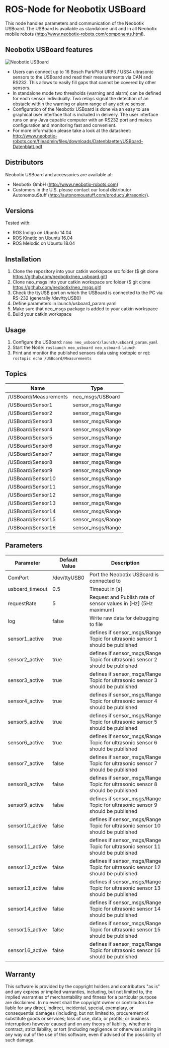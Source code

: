 # ROS-Node for Neobotix USBoard

This node handles parameters and communication of the Neobotix USBoard.
The USBoard is available as standalone unit and in all Neobotix mobile robots (http://www.neobotix-robots.com/components.html).

## Neobotix USBoard features

![Neobotix USBoard](http://www.neobotix-roboter.de/fileadmin/files/produkte/Komponenten/USBoard.jpg)

* Users can connect up to 16 Bosch ParkPilot URF6 / USS4 ultrasonic sensors to the USBoard and read their measurements via CAN and RS232. This allows to easily fill gaps that cannot be covered by other sensors.
* In standalone mode two thresholds (warning and alarm) can be defined for each sensor individually. Two relays signal the detection of an obstacle within the warning or alarm range of any active sensor.
* Configuration of the Neobotix USBoard is done via an easy to use graphical user interface that is included in delivery. The user interface runs on any Java capable computer with an RS232 port and makes configuration and monitoring fast and convenient.
* For more information please take a look at the datasheet: http://www.neobotix-robots.com/fileadmin/files/downloads/Datenblaetter/USBoard-Datenblatt.pdf

## Distributors
Neobotix USBoard and accessories are available at:

* Neobotix GmbH (http://www.neobotix-robots.com)
* Customers in the U.S. please contact our local distributor AutonomouStuff (http://autonomoustuff.com/product/ultrasonic/).

## Versions

Tested with:
* ROS Indigo on Ubuntu 14.04
* ROS Kinetic on Ubuntu 16.04
* ROS Melodic on Ubuntu 18.04

## Installation

1. Clone the repository into your catkin workspace src folder ($ git clone https://github.com/neobotix/neo_usboard.git)
2. Clone neo_msgs into your catkin workspace src folder ($ git clone https://github.com/neobotix/neo_msgs.git)
3. Check the ttyUSB port on which the USBoard is connected to the PC via RS-232 (generally /dev/ttyUSB0)
4. Define parameters in launch/usboard_param.yaml 
5. Make sure that neo_msgs package is added to your catkin workspace
6. Build your catkin workspace

## Usage

1. Configure the USBoard: ``` nano neo_usboard/launch/usboard_param.yaml ```
2. Start the Node: ```roslaunch neo_usboard neo_usboard.launch ```
3. Print and montior the published sensors data using rostopic or rqt: ```rostopic echo /USBoard/Measurements```

## Topics

| Name | Type |
| --- | --- |
| /USBoard/Measurements | neo_msgs/USBoard |
| /USBoard/Sensor1 | sensor_msgs/Range |
| /USBoard/Sensor2 | sensor_msgs/Range |
| /USBoard/Sensor3 | sensor_msgs/Range |
| /USBoard/Sensor4 | sensor_msgs/Range |
| /USBoard/Sensor5 | sensor_msgs/Range |
| /USBoard/Sensor6 | sensor_msgs/Range |
| /USBoard/Sensor7 | sensor_msgs/Range |
| /USBoard/Sensor8 | sensor_msgs/Range |
| /USBoard/Sensor9 | sensor_msgs/Range |
| /USBoard/Sensor10 | sensor_msgs/Range |
| /USBoard/Sensor11 | sensor_msgs/Range |
| /USBoard/Sensor12 | sensor_msgs/Range |
| /USBoard/Sensor13 | sensor_msgs/Range |
| /USBoard/Sensor14 | sensor_msgs/Range |
| /USBoard/Sensor15 | sensor_msgs/Range |
| /USBoard/Sensor16 | sensor_msgs/Range |


## Parameters

| Parameter | Default Value | Description |
| --- | --- | --- |
| ComPort | /dev/ttyUSB0 | Port the Neobotix USBoard is connected to |
| usboard_timeout | 0.5 | Timeout in [s] |
| requestRate | 5 | Request and Publish rate of sensor values in [Hz] (5Hz maximum) |
| log | false | Write raw data for debugging to file |
| sensor1_active | true | defines if sensor_msgs/Range Topic for ultrasonic sensor 1 should be published |
| sensor2_active | true | defines if sensor_msgs/Range Topic for ultrasonic sensor 2 should be published |
| sensor3_active | true | defines if sensor_msgs/Range Topic for ultrasonic sensor 3 should be published |
| sensor4_active | true | defines if sensor_msgs/Range Topic for ultrasonic sensor 4 should be published |
| sensor5_active | true | defines if sensor_msgs/Range Topic for ultrasonic sensor 5 should be published |
| sensor6_active | true | defines if sensor_msgs/Range Topic for ultrasonic sensor 6 should be published |
| sensor7_active | false | defines if sensor_msgs/Range Topic for ultrasonic sensor 7 should be published |
| sensor8_active | false | defines if sensor_msgs/Range Topic for ultrasonic sensor 8 should be published |
| sensor9_active | false | defines if sensor_msgs/Range Topic for ultrasonic sensor 9 should be published |
| sensor10_active | false | defines if sensor_msgs/Range Topic for ultrasonic sensor 10 should be published |
| sensor11_active | false | defines if sensor_msgs/Range Topic for ultrasonic sensor 11 should be published |
| sensor12_active | false | defines if sensor_msgs/Range Topic for ultrasonic sensor 12 should be published |
| sensor13_active | false | defines if sensor_msgs/Range Topic for ultrasonic sensor 13 should be published |
| sensor14_active | false | defines if sensor_msgs/Range Topic for ultrasonic sensor 14 should be published |
| sensor15_active | false | defines if sensor_msgs/Range Topic for ultrasonic sensor 15 should be published |
| sensor16_active | false | defines if sensor_msgs/Range Topic for ultrasonic sensor 16 should be published |

## Warranty
This software is provided by the copyright holders and contributors "as is" and any express or implied warranties, including, but not limited to, the implied warranties of merchantability and fitness for a particular purpose are disclaimed. In no event shall the copyright owner or contributors be liable for any direct, indirect, incidental, special, exemplary, or consequential damages (including, but not limited to, procurement of substitute goods or services; loss of use, data, or profits; or business interruption) however caused and on any theory of liability, whether in contract, strict liability, or tort (including negligence or otherwise) arising in any way out of the use of this software, even if advised of the possibility of such damage.
